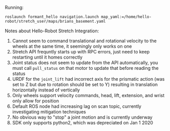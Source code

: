 
Running:

`roslaunch formant_hello navigation.launch map_yaml:=/home/hello-robot/stretch_user/maps/brians_basement.yaml`



Notes about Hello-Robot Stretch Integration:

1. Cannot seem to command translational and rotational velocity to the wheels at the same time, it seemingly only works on one
2. Stretch API frequntly starts up with RPC errors, just need to keep restarting until it homes correctly
3. Joint status does not seem to update from the API automatically, you must call `pull_status` on that motor to update that before reading the status
4. URDF for the `joint_lift` had incorrect axis for the prismatic action (was set to Z but due to rotation should be set to Y) resulting in translation horizontally instead of vertically
5. Only wheels support velocity commands, head, lift, extension, and wrist only allow for position
6. Default ROS node had increasing lag on scan topic, currently investigating mitigation techniques
7. No obvious way to "stop" a joint motion and is currently underway
8. SDK only supports python2, which was depreciated on Jan 1 2020